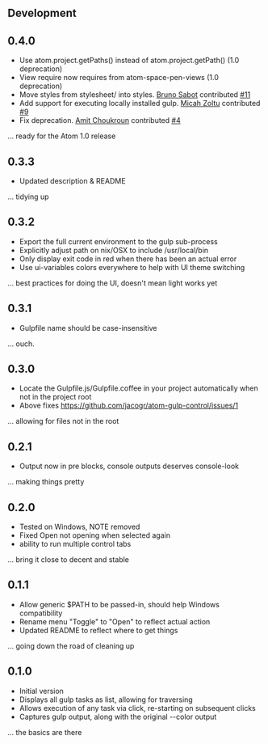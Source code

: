 ## Development

## 0.4.0

- Use atom.project.getPaths() instead of atom.project.getPath() (1.0 deprecation)
- View require now requires from atom-space-pen-views (1.0 deprecation)
- Move styles from stylesheet/ into styles. [Bruno Sabot](https://github.com/brunosabot) contributed [#11](https://github.com/jacogr/atom-gulp-control/pull/11)
- Add support for executing locally installed gulp. [Micah Zoltu](https://github.com/Zoltu) contributed [#9](https://github.com/jacogr/atom-gulp-control/pull/9)
- Fix deprecation. [Amit Choukroun](https://github.com/amitmtrn) contributed [#4](https://github.com/jacogr/atom-gulp-control/pull/4)

... ready for the Atom 1.0 release

## 0.3.3

- Updated description & README

... tidying up

## 0.3.2

- Export the full current environment to the gulp sub-process
- Explicitly adjust path on nix/OSX to include /usr/local/bin
- Only display exit code in red when there has been an actual error
- Use ui-variables colors everywhere to help with UI theme switching

... best practices for doing the UI, doesn't mean light works yet

## 0.3.1

- Gulpfile name should be case-insensitive

... ouch.

## 0.3.0

- Locate the Gulpfile.js/Gulpfile.coffee in your project automatically when not in the project root
- Above fixes https://github.com/jacogr/atom-gulp-control/issues/1

... allowing for files not in the root

## 0.2.1

- Output now in pre blocks, console outputs deserves console-look

... making things pretty

## 0.2.0

- Tested on Windows, NOTE removed
- Fixed Open not opening when selected again
- ability to run multiple control tabs

... bring it close to decent and stable

## 0.1.1

- Allow generic $PATH to be passed-in, should help Windows compatibility
- Rename menu "Toggle" to "Open" to reflect actual action
- Updated README to reflect where to get things

... going down the road of cleaning up

## 0.1.0

- Initial version
- Displays all gulp tasks as list, allowing for traversing
- Allows execution of any task via click, re-starting on subsequent clicks
- Captures gulp output, along with the original --color output

... the basics are there
